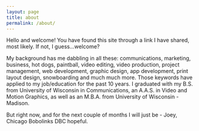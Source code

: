 ```yaml
---
layout: page
title: about
permalink: /about/
---
```

Hello and welcome! You have found this site through a link I have shared, most likely. If not, I guess...welcome?

My background has me dabbling in all these: communications, marketing, business, hot dogs, paintball, video editing, video production, project management, web development, graphic design, app development, print layout design, snowboarding and much much more. Those keywords have applied to my job/education for the past 10 years. I graduated with my B.S. from University of Wisconsin in Communications, an A.A.S. in Video and Motion Graphics, as well as an M.B.A. from University of Wisconsin - Madison.

But right now, and for the next couple of months I will just be - Joey, Chicago Bobolinks DBC hopeful.

